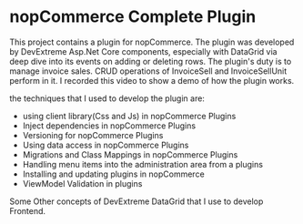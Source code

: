 # nopCommerce Complete Plugin
This project contains a plugin for nopCommerce. The plugin was developed by DevExtreme Asp.Net Core components, especially with DataGrid via deep dive into its events on adding or deleting rows.
The plugin's duty is to manage invoice sales. CRUD operations of InvoiceSell and InvoiceSellUnit perform in it. I recorded this video to show a demo of how the plugin works.

the techniques that I used to develop the plugin are:

- using client library(Css and Js) in nopCommerce Plugins
- Inject dependencies in nopCommerce Plugins
- Versioning for nopCommerce Plugins
- Using data access in nopCommerce Plugins
- Migrations and Class Mappings in nopCommerce Plugins
- Handling menu items into the administration area from a plugins
- Installing and updating plugins in nopCommerce
- ViewModel Validation in plugins

Some Other concepts of DevExtreme DataGrid that I use to develop Frontend.
